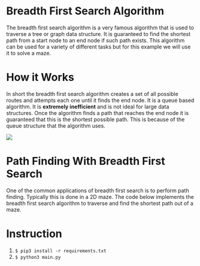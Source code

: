 # Breadth First Search Algorithm<br>

The breadth first search algorithm is a very famous algorithm that is used to traverse a tree or graph data structure. It is guaranteed to find the shortest path from a start node to an end node if such path exists. This algorithm can be used for a variety of different tasks but for this example we will use it to solve a maze.<br>

# How it Works <br>

In short the breadth first search algorithm creates a set of all possible routes and attempts each one until it finds the end node. It is a queue based algorithm. It is **extremely inefficient** and is not ideal for large data structures. Once the algorithm finds a path that reaches the end node it is guaranteed that this is the shortest possible path. This is because of the queue structure that the algorithm uses.<br>

![](https://github.com/everydaycodings/Path-Finding-With-Breadth-First-Search-Algorithm/blob/master/E8gB.gif)<br>

# Path Finding With Breadth First Search<br>

One of the common applications of breadth first search is to perform path finding. Typically this is done in a 2D maze. The code below implements the breadth first search algorithm to traverse and find the shortest path out of a maze.<br>

# Instruction<br>
1) ```$ pip3 install -r requirements.txt```<br>
2) ```$ python3 main.py```<br>

